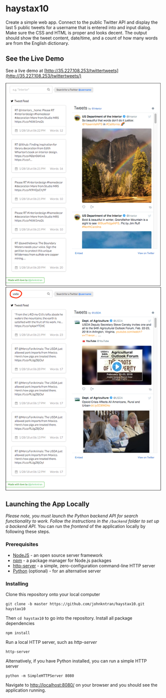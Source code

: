 # haystax10
Create a simple web app. Connect to the public Twitter API and display the last 5 public tweets for a username that is entered into and input dialog. Make sure the CSS and HTML is proper and looks decent. The output should show the tweet content, date/time, and a count of how many words are from the English dictionary.

## See the Live Demo
See a live demo at [http://35.227.108.253/twittertweets](http://35.227.108.253/twittertweets/)
<p align="left">
  <a href="http://35.227.108.253/twittertweets/">
    <img src="./images/twitter_app1.png" alt="Screenshot of App">
    <img src="./images/twitter_app2.png" alt="Screenshot of App Search">
  </a>
</p>

## Launching the App Locally
*Please note, you must launch the Python backend API for search functionality to work.* 
*Follow the instructions in the `/backend` folder to set up a backend API.*
You can run the *frontend* of the application locally by following these steps.

### Prerequisites
* [NodeJS](https://nodejs.org/en/download/) - an open source server framework
* [npm](https://www.npmjs.com/get-npm) - a package manager for Node.js packages
* [http-server](https://www.npmjs.com/package/http-server) - a simple, zero-configuration command-line HTTP server
* [Python](https://www.python.org/downloads/) (optional) - for an alternative server

### Installing
Clone this repository onto your local computer
```
git clone -b master https://github.com/johnkntran/haystax10.git haystax10
```
Then `cd haystax10` to go into the repository.
Install all package dependencies
```
npm install
```
Run a local HTTP server, such as *http-server*
```
http-server
```
Alternatively, if you have Python installed, you can run a simple HTTP server
```
python -m SimpleHTTPServer 8080
```
Navigate to [http://localhost:8080/](http://localhost:8080/) on your browser and you should see the application running.